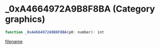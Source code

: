 # _0xA4664972A9B8F8BA (Category graphics)

```js
function _0xA4664972A9B8F8BA(p0: number): int
```

[filename](_0xA4664972A9B8F8BA_m.md ':include')